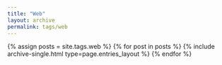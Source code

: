 ```yaml
---
title: "Web"
layout: archive
permalink: tags/web
---
```


{% assign posts = site.tags.web %}
{% for post in posts %} {% include archive-single.html type=page.entries_layout %} {% endfor %}